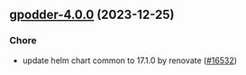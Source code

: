 

## [gpodder-4.0.0](https://github.com/truecharts/charts/compare/gpodder-3.0.17...gpodder-4.0.0) (2023-12-25)

### Chore

- update helm chart common to 17.1.0 by renovate ([#16532](https://github.com/truecharts/charts/issues/16532))
  
  